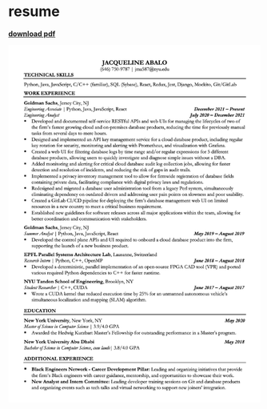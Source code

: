 # resume

[**download pdf**](https://github.com/amaabalo/resume/raw/main/resume.pdf)

![resume](https://github.com/amaabalo/resume/raw/main/resume.png)
